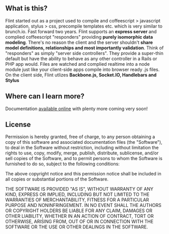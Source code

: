 ## What is this?
Flint started out as a project used to compile and coffeescript > javascript application, stylus > css, precompile templates etc. which is very similar to brunch.io. 
Fast forward two years. Flint supports an **express server** and complied coffeescript "responders" providing **purely isomorphic data modeling**. 
There's no reason the client and the server shouldn't **share model definitions, relationships and most importantly validation**.
Think of "responders" as simply "server side controllers". They provide a super-thin default but have the ability to behave as any other controller in a Rails or PHP app would. 
Files are watched and complied realtime into a node module just like your client-side apps compile into browser ready .js files.  
On the client side, Flint utlizes **Backbone.js, Socket.IO, Handlebars and Stylus**

## Where can I learn more?
Documentation  [available online](http://useflint.org:3030/docs/) with plenty more coming very soon!

## License
Permission is hereby granted, free of charge, to any person obtaining
a copy of this software and associated documentation files (the
"Software"), to deal in the Software without restriction, including
without limitation the rights to use, copy, modify, merge, publish,
distribute, sublicense, and/or sell copies of the Software, and to
permit persons to whom the Software is furnished to do so, subject to
the following conditions:

The above copyright notice and this permission notice shall be
included in all copies or substantial portions of the Software.

THE SOFTWARE IS PROVIDED "AS IS", WITHOUT WARRANTY OF ANY KIND,
EXPRESS OR IMPLIED, INCLUDING BUT NOT LIMITED TO THE WARRANTIES OF
MERCHANTABILITY, FITNESS FOR A PARTICULAR PURPOSE AND
NONINFRINGEMENT. IN NO EVENT SHALL THE AUTHORS OR COPYRIGHT HOLDERS BE
LIABLE FOR ANY CLAIM, DAMAGES OR OTHER LIABILITY, WHETHER IN AN ACTION
OF CONTRACT, TORT OR OTHERWISE, ARISING FROM, OUT OF OR IN CONNECTION
WITH THE SOFTWARE OR THE USE OR OTHER DEALINGS IN THE SOFTWARE.